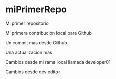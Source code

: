 # miPrimerRepo
Mi primer repositorio

Mi primera contribución local para Github


Un commit mas desde Github

Una actualizacion mas

Cambios desde mi rama local llamada developer01

Cambios desde dev editor